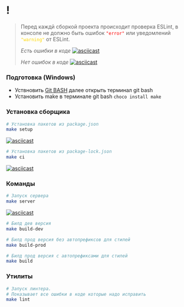 # !
> Перед каждй сборкой проекта происходит проверка ESLint, 
> в консоле не должно быть ошибок <code style="color:red">"error"</code> 
> или уведомлений <code style="color:gold">"warning"</code> от ESLint.
> 
> _Есть ошибки в коде_
> [![asciicast](https://asciinema.org/a/ZEQntepzVe6q8ydUkE5DV4wTb.svg)](https://asciinema.org/a/ZEQntepzVe6q8ydUkE5DV4wTb)
> 
> _Нет ошибок в коде_
> [![asciicast](https://asciinema.org/a/v9dBV9U7zmkOfJNPksKHLyjhx.svg)](https://asciinema.org/a/v9dBV9U7zmkOfJNPksKHLyjhx)

### Подготовка (Windows)
- Уствновить [Git BASH](https://gitforwindows.org) далее открыть терминал git bash
- Установить make в терминале git bash ```choco install make```

### Установка сборщика

```bash
# Установка пакетов из package.json 
make setup
```
[![asciicast](https://asciinema.org/a/T92rMm35Utec1i1irG8oRqJJN.svg)](https://asciinema.org/a/T92rMm35Utec1i1irG8oRqJJN)

```bash
# Установка пакетов из package-lock.json 
make ci
```
[![asciicast](https://asciinema.org/a/qHtoJs7mIaPt2ZhMype1B9m0k.svg)](https://asciinema.org/a/qHtoJs7mIaPt2ZhMype1B9m0k)

### Команды

```bash
# Запуск сервера
make server
```
[![asciicast](https://asciinema.org/a/yCbIaJb9r58CByfNgmnyPTY1E.svg)](https://asciinema.org/a/yCbIaJb9r58CByfNgmnyPTY1E)

```bash
# Билд дев версия
make build-dev
```

```bash
# Билд прод версия без автопрефиксов для стилей
make build-prod
```

```bash
# Билд прод версия с автопрефиксами для стилей
make build
```

### Утилиты

```bash
# Запуск линтера. 
# Показывает все ошибки в коде которые надо исправить
make lint
```
